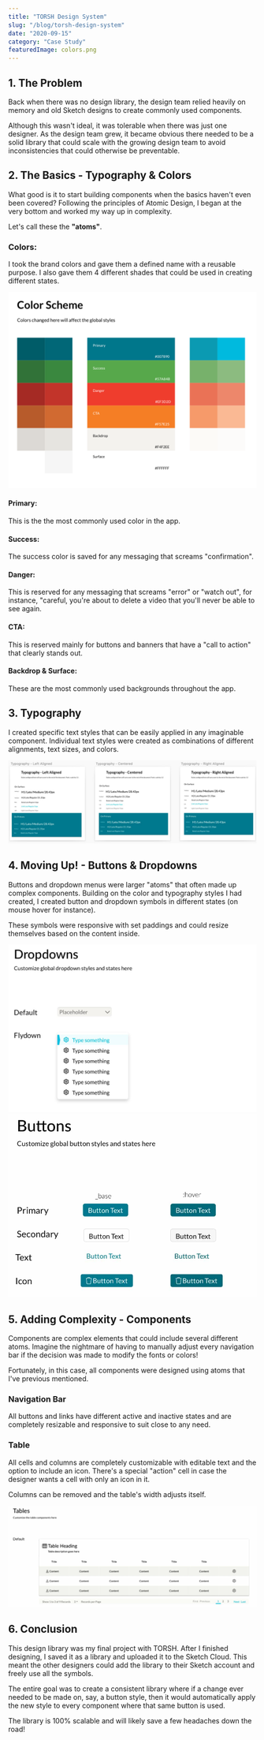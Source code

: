 ```yaml
---
title: "TORSH Design System"
slug: "/blog/torsh-design-system"
date: "2020-09-15"
category: "Case Study"
featuredImage: colors.png
---
```




## 1. The Problem

Back when there was no design library, the design team relied heavily on memory and old Sketch designs to create commonly used components.

Although this wasn't ideal, it was tolerable when there was just one designer. As the design team grew, it became obvious there needed to be a solid library that could scale with the growing design team to avoid inconsistencies that could otherwise be preventable.  

## 2. The Basics - Typography & Colors



What good is it to start building components when the basics haven't even been covered? Following the principles of Atomic Design, I began at the very bottom and worked my way up in complexity.

Let's call these the **"atoms"**.

### Colors:

I took the brand colors and gave them a defined name with a reusable purpose. I also gave them 4 different shades that could be used in creating different states.

![The one color palette of truth](./colors.png)

#### Primary:
This is the the most commonly used color in the app.
    
#### Success:
The success color is saved for any messaging that screams "confirmation".

#### Danger:
This is reserved for any messaging that screams "error" or "watch out", for instance, "careful, you're about to delete a video that you'll never be able to see again.

#### CTA:
This is reserved mainly for buttons and banners that have a "call to action" that clearly stands out.

#### Backdrop & Surface:
These are the most commonly used backgrounds throughout the app.

## 3. Typography

I created specific text styles that can be easily applied in any imaginable component. Individual text styles were created as combinations of different alignments, text sizes, and colors.

![A list of the root typography styles](./typography.jpg)


## 4. Moving Up! - Buttons & Dropdowns

Buttons and dropdown menus were larger "atoms" that often made up complex components. Building on the color and typography styles I had created, I created button and dropdown symbols in different states (on mouse hover for instance).

These symbols were responsive with set paddings and could resize themselves based on the content inside.

![The dropdown styles](./dropdowns.jpg)
![The different button instances and states](./buttons.jpg)

## 5. Adding Complexity - Components

Components are complex elements that could include several different atoms. Imagine the nightmare of having to manually adjust every navigation bar if the decision was made to modify the fonts or colors!

Fortunately, in this case, all components were designed using atoms that I've previous mentioned.

### Navigation Bar

All buttons and links have different active and inactive states and are completely resizable and responsive to suit close to any need.

### Table

All cells and columns are completely customizable with editable text and the option to include an icon. There's a special "action" cell in case the designer wants a cell with only an icon in it.

Columns can be removed and the table's width adjusts itself.

![A responsive example of one of the more complex data table components](./table.jpg)

## 6. Conclusion

This design library was my final project with TORSH. After I finished designing, I saved it as a library and uploaded it to the Sketch Cloud. This meant the other designers could add the library to their Sketch account and freely use all the symbols.

The entire goal was to create a consistent library where if a change ever needed to be made on, say, a button style, then it would automatically apply the new style to every component where that same button is used.

The library is 100% scalable and will likely save a few headaches down the road!





